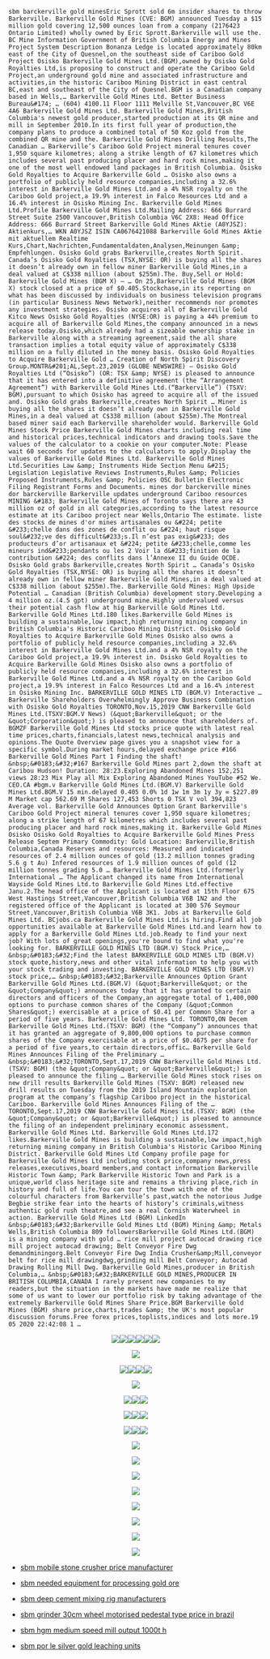 
```
sbm barckerville gold minesEric Sprott sold 6m insider shares to throw Barkerville. Barkerville Gold Mines (CVE: BGM) announced Tuesday a $15 million gold covering 12,500 ounces loan from a company (2176423 Ontario Limited) wholly owned by Eric Sprott.Barkerville will use the. BC Mine Information Government of British Columbia Energy and Mines Project System Description Bonanza Ledge is located approximately 80km east of the City of Quesnel,on the southeast side of Cariboo Gold Project Osisko Barkerville Gold Mines Ltd.(BGM),owned by Osisko Gold Royalties Ltd,is proposing to construct and operate the Cariboo Gold Project,an underground gold mine and associated infrastructure and activities,in the historic Cariboo Mining District in east central BC,east and southeast of the City of Quesnel.BGM is a Canadian company based in Wells,… Barkerville Gold Mines Ltd. Better Business Bureau&#174; … (604) 4100.11 Floor 1111 Melville St,Vancouver,BC V6E 4A6 Barkerville Gold Mines Ltd. Barkerville Gold Mines,British Columbia's newest gold producer,started production at its QR mine and mill in September 2010.In its first full year of production,the company plans to produce a combined total of 50 Koz gold from the combined QR mine and the. Barkerville Gold Mines Drilling Results,The Canadian … Barkerville’s Cariboo Gold Project mineral tenures cover 1,950 square kilometres; along a strike length of 67 kilometres which includes several past producing placer and hard rock mines,making it one of the most well endowed land packages in British Columbia. Osisko Gold Royalties to Acquire Barkerville Gold … Osisko also owns a portfolio of publicly held resource companies,including a 32.6% interest in Barkerville Gold Mines Ltd.and a 4% NSR royalty on the Cariboo Gold project,a 19.9% interest in Falco Resources Ltd and a 16.4% interest in Osisko Mining Inc. Barkerville Gold Mines Ltd.Profile Barkerville Gold Mines Ltd.Mailing Address: 666 Burrard Street Suite 2500 Vancouver,British Columbia V6C 2X8: Head Office Address: 666 Burrard Street Barkerville Gold Mines Aktie (A0YJSZ): Aktienkurs,… WKN A0YJSZ ISIN CA0676421088 Barkerville Gold Mines Aktie mit aktuellem Realtime Kurs,Chart,Nachrichten,Fundamentaldaten,Analysen,Meinungen &amp; Empfehlungen. Osisko Gold grabs Barkerville,creates North Spirit. Canada’s Osisko Gold Royalties (TSX,NYSE: OR) is buying all the shares it doesn’t already own in fellow miner Barkerville Gold Mines,in a deal valued at C$338 million (about $255m).The. Buy,Sell or Hold: Barkerville Gold Mines (BGM X) — … On 25,Barkerville Gold Mines (BGM X) stock closed at a price of $0.405.Stockchase,in its reporting on what has been discussed by individuals on business television programs (in particular Business News Network),neither recommends nor promotes any investment strategies. Osisko acquires all of Barkerville Gold Kitco News Osisko Gold Royalties (NYSE:OR) is paying a 44% premium to acquire all of Barkerville Gold Mines,the company announced in a news release today.Osisko,which already had a sizeable ownership stake in Barkerville along with a streaming agreement,said the all share transaction implies a total equity value of approximately C$338 million on a fully diluted in the money basis. Osisko Gold Royalties to Acquire Barkerville Gold … Creation of North Spirit Discovery Group.MONTR&#201;AL,Sept.23,2019 (GLOBE NEWSWIRE) — Osisko Gold Royalties Ltd (“Osisko”) (OR: TSX &amp; NYSE) is pleased to announce that it has entered into a definitive agreement (the “Arrangement Agreement”) with Barkerville Gold Mines Ltd.(“Barkerville”) (TSXV: BGM),pursuant to which Osisko has agreed to acquire all of the issued and. Osisko Gold grabs Barkerville,creates North Spirit … Miner is buying all the shares it doesn’t already own in Barkerville Gold Mines,in a deal valued at C$338 million (about $255m).The Montreal based miner said each Barkerville shareholder would. Barkerville Gold Mines Stock Price Barkerville Gold Mines charts including real time and historical prices,technical indicators and drawing tools.Save the values of the calculator to a cookie on your computer.Note: Please wait 60 seconds for updates to the calculators to apply.Display the values of Barkerville Gold Mines Ltd. Barkerville Gold Mines Ltd.Securities Law &amp; Instruments Hide Section Menu &#215; Legislation Legislative Reviews Instruments,Rules &amp; Policies Proposed Instruments,Rules &amp; Policies OSC Bulletin Electronic Filing Registrant Forms and Documents. mines dor barckerville mines dor barckerville Barkerville updates underground Cariboo resources MINING &#183; Barkerville Gold Mines of Toronto says there are 43 million oz of gold in all categories,according to the latest resource estimate at its Cariboo project near Wells,Ontario The estimate. liste des stocks de mines d'or mines artisanales ou &#224; petite &#233;chelle dans des zones de conflit ou &#224; haut risque soul&#232;ve des difficult&#233;s.Il n’est pas exig&#233; des producteurs d’or artisanaux et &#224; petite &#233;chelle,comme les mineurs ind&#233;pendants ou les 2 Voir la d&#233;finition de la contribution &#224; des conflits dans l’Annexe II du Guide OCDE. Osisko Gold grabs Barkerville,creates North Spirit … Canada’s Osisko Gold Royalties (TSX,NYSE: OR) is buying all the shares it doesn’t already own in fellow miner Barkerville Gold Mines,in a deal valued at C$338 million (about $255m).The. Barkerville Gold Mines: High Upside Potential … Canadian (British Columbia) development story.Developing a 4 million oz.(4.5 gpt) underground mine.Highly undervalued versus their potential cash flow at hig Barkerville Gold Mines Ltd. Barkerville Gold Mines Ltd.180 likes.Barkerville Gold Mines is building a sustainable,low impact,high returning mining company in British Columbia's Historic Cariboo Mining District. Osisko Gold Royalties to Acquire Barkerville Gold Mines Osisko also owns a portfolio of publicly held resource companies,including a 32.6% interest in Barkerville Gold Mines Ltd.and a 4% NSR royalty on the Cariboo Gold project,a 19.9% interest in. Osisko Gold Royalties to Acquire Barkerville Gold Mines Osisko also owns a portfolio of publicly held resource companies,including a 32.6% interest in Barkerville Gold Mines Ltd.and a 4% NSR royalty on the Cariboo Gold project,a 19.9% interest in Falco Resources Ltd and a 16.4% interest in Osisko Mining Inc. BARKERVILLE GOLD MINES LTD (BGM.V) Interactive … Barkerville Shareholders Overwhelmingly Approve Business Combination with Osisko Gold Royalties TORONTO,Nov.15,2019 CNW Barkerville Gold Mines Ltd.(TSXV:BGM.V News) (&quot;Barkerville&quot; or the &quot;Corporation&quot;) is pleased to announce that shareholders of. BGMZF Barkerville Gold Mines Ltd stocks price quote with latest real time prices,charts,financials,latest news,technical analysis and opinions.The Quote Overview page gives you a snapshot view for a specific symbol.During market hours,delayed exchange price #166 Barkerville Gold Mines Part 1 Finding the shaft! &nbsp;&#0183;&#32;#167 Barkerville Gold Mines part 2,down the shaft at Caribou Hudson! Duration: 28:23.Exploring Abandoned Mines 152,251 views 28:23 Mix Play all Mix Exploring Abandoned Mines YouTube #52 We. CEO.CA #bgm.v Barkerville Gold Mines Ltd.(BGM.V) Barkerville Gold Mines Ltd.BGM.V 15 min.delayed 0.405 0.0% 1d 1w 1m 3m 1y 3y ∞ $227.89 M Market cap 562.69 M Shares 127,453 Shorts 0 TSX V vol 394,823 Average vol. Barkerville Gold Announces Option Grant Barkerville's Cariboo Gold Project mineral tenures cover 1,950 square kilometres; along a strike length of 67 kilometres which includes several past producing placer and hard rock mines,making it. Barkerville Gold Mines Osisko Osisko Gold Royalties to Acquire Barkerville Gold Mines Press Release Septem Primary Commodity: Gold Location: Barkerville,British Columbia,Canada Reserves and resources: Measured and indicated resources of 2.4 million ounces of gold (13.2 million tonnes grading 5.6 g t Au) Infered resources of 1.9 million ounces of gold (12 million tonnes grading 5.0 … Barkerville Gold Mines Ltd.(formerly International … The Applicant changed its name from International Wayside Gold Mines Ltd.to Barkerville Gold Mines Ltd.effective Janu.2.The head office of the Applicant is located at 15th Floor 675 West Hastings Street,Vancouver,British Columbia V6B 1N2 and the registered office of the Applicant is located at 300 576 Seymour Street,Vancouver,British Columbia V6B 3K1. Jobs at Barkerville Gold Mines Ltd. BCjobs.ca Barkerville Gold Mines Ltd.is hiring.Find all job opportunities available at Barkerville Gold Mines Ltd.and learn how to apply for a Barkerville Gold Mines Ltd.job.Ready to find your next job? With lots of great openings,you're bound to find what you're looking for. BARKERVILLE GOLD MINES LTD (BGM.V) Stock Price,… &nbsp;&#0183;&#32;Find the latest BARKERVILLE GOLD MINES LTD (BGM.V) stock quote,history,news and other vital information to help you with your stock trading and investing. BARKERVILLE GOLD MINES LTD (BGM.V) stock price,… &nbsp;&#0183;&#32;Barkerville Announces Option Grant Barkerville Gold Mines Ltd.(BGM.V) (&quot;Barkerville&quot; or the &quot;Company&quot;) announces today that it has granted to certain directors and officers of the Company,an aggregate total of 1,400,000 options to purchase common shares of the Company (&quot;Common Shares&quot;) exercisable at a price of $0.41 per Common Share for a period of five years. Barkerville Gold Mines Ltd. TORONTO,ON Decem Barkerville Gold Mines Ltd.(TSXV: BGM) (the “Company”) announces that it has granted an aggregate of 9,800,000 options to purchase common shares of the Company exercisable at a price of $0.4675 per share for a period of five years,to certain directors,offic… Barkerville Gold Mines Announces Filing of the Preliminary … &nbsp;&#0183;&#32;TORONTO,Sept.17,2019 CNW Barkerville Gold Mines Ltd.(TSXV: BGM) (the &quot;Company&quot; or &quot;Barkerville&quot;) is pleased to announce the filing … Barkerville Gold Mines stock rises on new drill results Barkerville Gold Mines (TSXV: BGM) released new drill results on Tuesday from the 2019 Island Mountain exploration program at the company’s flagship Cariboo project in the historical Cariboo. Barkerville Gold Mines Announces Filing of the … TORONTO,Sept.17,2019 CNW Barkerville Gold Mines Ltd.(TSXV: BGM) (the &quot;Company&quot; or &quot;Barkerville&quot;) is pleased to announce the filing of an independent preliminary economic assessment. Barkerville Gold Mines Ltd. Barkerville Gold Mines Ltd.172 likes.Barkerville Gold Mines is building a sustainable,low impact,high returning mining company in British Columbia's Historic Cariboo Mining District. Barkerville Gold Mines Ltd Company profile page for Barkerville Gold Mines Ltd including stock price,company news,press releases,executives,board members,and contact information Barkerville Historic Town &amp; Park Barkerville Historic Town and Park is a unique,world class heritage site and remains a thriving place,rich in history and full of life.You can tour the town with one of the colourful characters from Barkerville’s past,watch the notorious Judge Begbie strike fear into the hearts of history’s criminals,witness authentic gold rush theatre,and see a real Cornish Waterwheel in action. Barkerville Gold Mines Ltd (BGM) LinkedIn &nbsp;&#0183;&#32;Barkerville Gold Mines Ltd (BGM) Mining &amp; Metals Wells,British Columbia 809 followersBarkerville Gold Mines Ltd.(BGM) is a mining company with gold … rice mill project autocad drawing rice mill project autocad drawing; Belt Conveyor Fire Dwg demandminingorg.Belt Conveyor Fire Dwg India Crusher&amp;Mill,conveyor belt for rice mill drawingdwg,grinding mill Belt Conveyor; Autocad Drawing Rolling Mill Dwg. Barkerville Gold Mines,producer in British Columbia,… &nbsp;&#0183;&#32;BARKERVILLE GOLD MINES,PRODUCER IN BRITISH COLUMBIA,CANADA I rarely present new companies to my readers,but the situation in the markets have made me realize that some of us want to lower our portfolio risk by taking advantage of the extremely Barkerville Gold Mines Share Price.BGM Barkerville Gold Mines (BGM) share price,charts,trades &amp; the UK's most popular discussion forums.Free forex prices,toplists,indices and lots more.19 05 2020 22:42:08 1 … 
```

<div align="center">
  
<a rel="nofollow" href="https://m.shibang-china.com?f=github&k=sbm+barckerville+gold+mines"><img src="https://static.shibang-china.com/en/l.png"></a><img src="https://static.shibang-china.com/en/hw.png"><a rel="nofollow" href="https://m.shibang-china.com/product/?f=github&k=sbm+barckerville+gold+mines"><img src="https://static.shibang-china.com/en/p.png"></a><a rel="nofollow" href="https://m.shibang-china.com/cases/?f=github&k=sbm+barckerville+gold+mines"><img src="https://static.shibang-china.com/en/c.png"></a><a rel="nofollow" href="https://m.shibang-china.com/news/?f=github&k=sbm+barckerville+gold+mines"><img src="https://static.shibang-china.com/en/n.png"></a><a rel="nofollow" href="https://m.shibang-china.com?f=github&k=sbm+barckerville+gold+mines"><img src="https://static.shibang-china.com/en/m.png"></a>

<a rel="nofollow" href="https://m.shibang-china.com/product/?f=github&k=sbm+barckerville+gold+mines"><img src="https://static.shibang-china.com/en/b.jpg"></a>
  
<a rel="nofollow" href="https://m.shibang-china.com/solution-aggregate.html?f=github&k=sbm+barckerville+gold+mines"><img src="https://static.shibang-china.com/en/a.jpg"></a><a rel="nofollow" href="https://m.shibang-china.com/solution-mine.html?f=github&k=sbm+barckerville+gold+mines"><img src="https://static.shibang-china.com/en/m.jpg"></a><a rel="nofollow" href="https://m.shibang-china.com/solution-mill.html?f=github&k=sbm+barckerville+gold+mines"><img src="https://static.shibang-china.com/en/g.jpg"></a><a rel="nofollow" href="https://m.shibang-china.com/solution-epc.html?f=github&k=sbm+barckerville+gold+mines"><img src="https://static.shibang-china.com/en/e.jpg"></a>

<a rel="nofollow" href="https://m.shibang-china.com/product/?f=github&k=sbm+barckerville+gold+mines"><img src="https://static.shibang-china.com/en/a-p.png"></a>

<a rel="nofollow" href="https://m.shibang-china.com/product/crusher/c6x.html?f=github&k=sbm+barckerville+gold+mines"><img src="https://static.shibang-china.com/en/j.jpg"></a><a rel="nofollow" href="https://m.shibang-china.com/product/crusher/ci5x.html?f=github&k=sbm+barckerville+gold+mines"><img src="https://static.shibang-china.com/en/i.jpg"></a><a rel="nofollow" href="https://m.shibang-china.com/product/crusher/hst.html?f=github&k=sbm+barckerville+gold+mines"><img src="https://static.shibang-china.com/en/c.jpg"></a>

<a rel="nofollow" href="https://m.shibang-china.com/product/mill/mtw.html?f=github&k=sbm+barckerville+gold+mines"><img src="https://static.shibang-china.com/en/mtw.jpg"></a><a rel="nofollow" href="https://m.shibang-china.com/product/mill/scm.html?f=github&k=sbm+barckerville+gold+mines"><img src="https://static.shibang-china.com/en/scm.jpg"></a><a rel="nofollow" href="https://m.shibang-china.com/product/mill/lm.html?f=github&k=sbm+barckerville+gold+mines"><img src="https://static.shibang-china.com/en/lm.jpg"></a>

<a rel="nofollow" href="https://m.shibang-china.com/product/sand/vsi6x.html?f=github&k=sbm+barckerville+gold+mines"><img src="https://static.shibang-china.com/en/6x.jpg"></a><a rel="nofollow" href="https://m.shibang-china.com/product/sand/vu.html?f=github&k=sbm+barckerville+gold+mines"><img src="https://static.shibang-china.com/en/vu.jpg"></a><a rel="nofollow" href="https://m.shibang-china.com/product/mobile/klun.html?f=github&k=sbm+barckerville+gold+mines"><img src="https://static.shibang-china.com/en/k.jpg"></a>

<a rel="nofollow" href="https://m.shibang-china.com/cases/?f=github&k=sbm+barckerville+gold+mines"><img src="https://static.shibang-china.com/en/case.png"></a>

<a rel="nofollow" href="https://m.shibang-china.com/cases/aggregate/202.html?f=github&k=sbm+barckerville+gold+mines"><img src="https://static.shibang-china.com/en/c-1.jpg"></a>

<a rel="nofollow" href="https://m.shibang-china.com/cases/aggregate/203.html?f=github&k=sbm+barckerville+gold+mines"><img src="https://static.shibang-china.com/en/c-2.jpg"></a>

<a rel="nofollow" href="https://m.shibang-china.com/cases/mill/123.html?f=github&k=sbm+barckerville+gold+mines"><img src="https://static.shibang-china.com/en/c-3.jpg"></a>

<a rel="nofollow" href="https://m.shibang-china.com/contact_us.html?f=github&k=sbm+barckerville+gold+mines"><img src="https://static.shibang-china.com/en/contact.png"></a>

<a rel="nofollow" href="https://swt.shibang-china.com/?f=github&k=sbm+barckerville+gold+mines"><img src="https://static.shibang-china.com/en/chat.png"></a>

<a rel="nofollow" href="https://whatsapp.shibangsoft.com/WhatsApp.php?f=github&k=sbm+barckerville+gold+mines"><img src="https://static.shibang-china.com/en/whatsapp.png"></a>

<a rel="nofollow" href="https://m.shibang-china.com/?f=github&k=sbm+barckerville+gold+mines"><img src="https://static.shibang-china.com/en/website.png"></a>

</div>


* [sbm mobile stone crusher price manufacturer](sbm%20mobile%20stone%20crusher%20price%20manufacturer.md)

* [sbm needed equipment for processing gold ore](sbm%20needed%20equipment%20for%20processing%20gold%20ore.md)

* [sbm deep cement mixing rig manufacturers](sbm%20deep%20cement%20mixing%20rig%20manufacturers.md)

* [sbm grinder 30cm wheel motorised pedestal type price in brazil](sbm%20grinder%2030cm%20wheel%20motorised%20pedestal%20type%20price%20in%20brazil.md)

* [sbm hgm medium speed mill output 1000t h](sbm%20hgm%20medium%20speed%20mill%20output%201000t%20h.md)

* [sbm por le silver gold leaching units](sbm%20por%20le%20silver%20gold%20leaching%20units.md)
